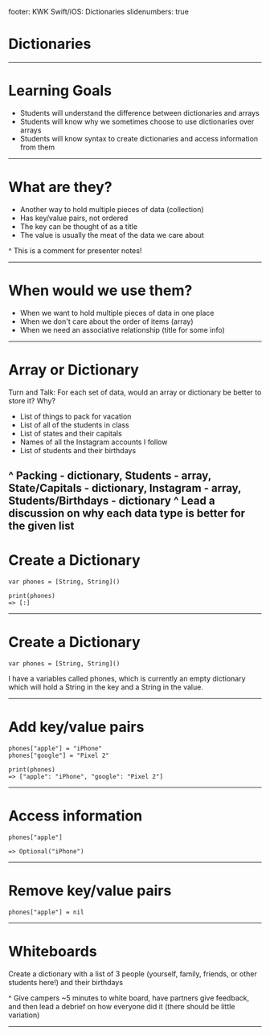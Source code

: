 footer: KWK Swift/iOS: Dictionaries
slidenumbers: true

# Dictionaries

---

# Learning Goals

* Students will understand the difference between dictionaries and arrays
* Students will know why we sometimes choose to use dictionaries over arrays
* Students will know syntax to create dictionaries and access information from them
---

# What are they?

* Another way to hold multiple pieces of data (collection)
* Has key/value pairs, not ordered
* The key can be thought of as a title
* The value is usually the meat of the data we care about

^ This is a comment for presenter notes!

---

# When would we use them?

* When we want to hold multiple pieces of data in one place
* When we don't care about the order of items (array)
* When we need an associative relationship (title for some info)

---

# Array or Dictionary

Turn and Talk: For each set of data, would an array or dictionary be better to store it? Why?

- List of things to pack for vacation
- List of all of the students in class
- List of states and their capitals
- Names of all the Instagram accounts I follow
- List of students and their birthdays

^ Packing - dictionary, Students - array, State/Capitals - dictionary, Instagram - array, Students/Birthdays - dictionary
^ Lead a discussion on why each data type is better for the given list
---

# Create a Dictionary

```
var phones = [String, String]()

print(phones)
=> [:]
```

---

# Create a Dictionary

```
var phones = [String, String]()
```
I have a variables called phones, which is currently an empty dictionary which will hold a String in the key and a String in the value.

---

# Add key/value pairs

```
phones["apple"] = "iPhone"
phones["google"] = "Pixel 2"

print(phones)
=> ["apple": "iPhone", "google": "Pixel 2"]
```

---

# Access information

```
phones["apple"]

=> Optional("iPhone")
```

---

# Remove key/value pairs

```
phones["apple"] = nil
```

---

# Whiteboards

Create a dictionary with a list of 3 people (yourself, family, friends, or other students here!) and their birthdays

^ Give campers ~5 minutes to white board, have partners give feedback, and then lead a debrief on how everyone did it (there should be little variation)

---
